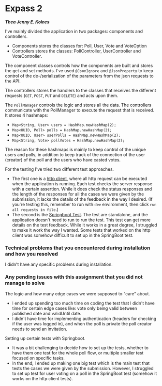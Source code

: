 # Expass 2
_**Thea Jenny E. Kolnes**_

I've mainly divided the application in two packages: components and controllers.
* Components stores the classes for: Poll, User, Vote and VoteOption
* Controllers stores the classes: PollController, UserController and VoteController.

The component classes controls how the components are built and stores the get and set methods. I've used `@JsonIgnore` and `@JsonProperty` to keep control of the de-/serialization of the parameters from the json requests to the API. 

The controllers stores the handlers to the classes that receives the different requests (`GET`, `POST`, `PUT` and `DELETE`) and acts upon them.

The `PollManager` controls the logic and stores all the data. The controllers communicate with the PollManager to execute the request that is received. It stores 4 hashmaps:
* `Map<String, User> users = HashMap.newHashMap(2);` 
* `Map<UUID, Poll> polls = HashMap.newHashMap(2);` 
* `Map<UUID, User> userPolls = HashMap.newHashMap(2);` 
* `Map<String, Vote> pollVotes = HashMap.newHashMap(2);`

The reason for these hashmaps is mainly to keep control of the unique users and polls, in addition to keep track of the connection of the user (creator) of the poll and the users who have casted votes.

For the testing I've tried two different test approaches. 
* The first one is a [http client](backend/src/main/java/no/hvl/rest/RequestsSeq.http), where all http request can be executed when the application is running. Each test checks the server response with a certain assertion. While it does check the status responses and the length of the responses for all the cases we were given by the submission, it lacks the details of the feedback in the way I desired. (If you're testing this, remember to run with `dev` environment, then click `run all requests in file`.)
* The second is the [Springboot Test](backend/src/test/java/no/hvl/rest/PollApplication.java). The test are standalone, and the application doesn't need to run to run the test. This test can get more details on the test feedback. While it works in a great degree, I struggled to make it work the way I wanted. Some tests that worked on the http client was somehow difficult to set up in the SpringBoot test. 

### Technical problems that you encountered during installation and how you resolved
I didn't have any specific problems during installation.

### Any pending issues with this assignment that you did not manage to solve
The logic and how many edge cases we were supposed to "care" about.
* I ended up spending too much time on coding the test that I didn't have time for certain edge cases like: vote only being valid between published date and validUntil date.
* I didn't have time for implementing authentication (headers for checking if the user was logged in), and when the poll is private the poll creator needs to send an invitation. 

Setting up certain tests with Springboot.
* It was a bit challenging to decide how to set up the tests, whether to have them one test for the whole poll flow, or multiple smaller test focused on specific tasks.
* In the end, I ended up making one big test which is the main test that tests the cases we were given by the submission. However, I struggled to set up test for user voting on a poll in the SpringBoot test (somehow it works on the http client tests).